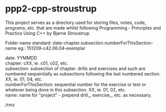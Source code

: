 # ppp2-cpp-stroustrup

This project serves as a directory used for storing files, notes, code, programs, etc. that are made whilst following Programming - Principles and Practice Using C++ by Bjarne Stroustrup.

Folder name standard:
date-chapter.subsection.numberForThisSection-name
eg.: 151209-c42.06.04-exemplar

date: YYMMDD <br>
chapter: cXX, ie. c01, c02, etc. <br>
subsection: subsection of chapter. drills and exercises and such are numbered sequentially as subsections following the last numbered section. XX, ie. 01, 04, etc. <br>
numberForThisSection: sequential number for the exercise or test or whatever being done in this subsection. XX, ie. 01, 02, etc. <br>
name: name for "project" - prepend drill_, exercise_, etc. as necessary.  <br>


/rmz
